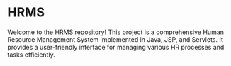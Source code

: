 # HRMS
Welcome to the HRMS repository! This project is a comprehensive Human Resource Management System implemented in Java, JSP, and Servlets. It provides a user-friendly interface for managing various HR processes and tasks efficiently.
